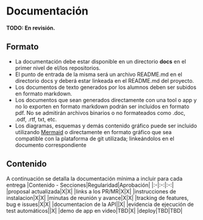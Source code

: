 # Documentación
**TODO: En revisión.**

## Formato
* La documentación debe estar disponible en un directorio **docs** en el primer nivel de el/los repositorios.
* El punto de entrada de la misma será un archivo README.md en el directorio docs y deberá estar linkeada en el README.md del proyecto.
* Los documentos de texto generados por los alumnos deben ser subidos en formato markdown.
* Los documentos que sean generados directamente con una tool o app y no lo exporten en formato markdown podrán ser incluidos en formato pdf. No se admitirán archivos binarios o no formateados como .doc, .odf, .rtf, txt, etc.
* Los diagramas, esquemas y demás contenido gráfico puede ser incluido utilizando [Mermaid](https://mermaid.js.org) o directamente en formato gráfico que sea compatible con la plataforma de git utilizada; linkeándolos en el documento correspondiente

## Contenido
A continuación se detalla la documentación mínima a incluir para cada entrega
|Contenido - Secciones|Regularidad|Aprobación|
|:-|:-:|:-:|
|proposal actualizada|X|X|
|links a los PR/MR|X|X|
|instrucciones de instalacion|X|X|
|minutas de reunión y avance|X|X|
|tracking de features, bug e issues|X|X|
|documentacion de la API||X|
|evidencia de ejecución de test automáticos||X|
|demo de app en video|TBD|X|
|deploy|TBD|TBD|
